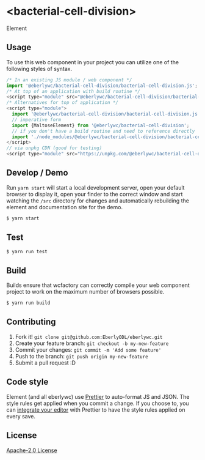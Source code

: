 # &lt;bacterial-cell-division&gt;

Element
> 

## Usage
To use this web component in your project you can utilize one of the following styles of syntax.

```js
/* In an existing JS module / web component */
import '@eberlywc/bacterial-cell-division/bacterial-cell-division.js';
/* At top of an application with build routine */
<script type="module" src="@eberlywc/bacterial-cell-division/bacterial-cell-division.js"></script>
/* Alternatives for top of application */
<script type="module">
  import '@eberlywc/bacterial-cell-division/bacterial-cell-division.js';
  // imperative form
  import {MaltoseElement} from '@eberlywc/bacterial-cell-division';
  // if you don't have a build routine and need to reference directly
  import './node_modules/@eberlywc/bacterial-cell-division/bacterial-cell-division.js';
</script>
// via unpkg CDN (good for testing)
<script type="module" src="https://unpkg.com/@eberlywc/bacterial-cell-division/bacterial-cell-division.js"></script>
```

## Develop / Demo
Run `yarn start` will start a local development server, open your default browser to display it, open your finder to the correct window and start watching the `/src` directory for changes and automatically rebuilding the element and documentation site for the demo.
```bash
$ yarn start
```

## Test

```bash
$ yarn run test
```

## Build
Builds ensure that wcfactory can correctly compile your web component project to
work on the maximum number of browsers possible.
```bash
$ yarn run build
```

## Contributing

1. Fork it! `git clone git@github.com:EberlyODL/eberlywc.git`
2. Create your feature branch: `git checkout -b my-new-feature`
3. Commit your changes: `git commit -m 'Add some feature'`
4. Push to the branch: `git push origin my-new-feature`
5. Submit a pull request :D

## Code style

Element (and all eberlywc) use [Prettier][prettier] to auto-format JS and JSON.  The style rules get applied when you commit a change.  If you choose to, you can [integrate your editor][prettier-ed] with Prettier to have the style rules applied on every save.

[prettier]: https://github.com/prettier/prettier/
[prettier-ed]: https://github.com/prettier/prettier/#editor-integration
[polyserve]: https://github.com/Polymer/polyserve
[web-component-tester]: https://github.com/Polymer/web-component-tester

## License
[Apache-2.0 License](http://opensource.org/licenses/Apache-2.0)